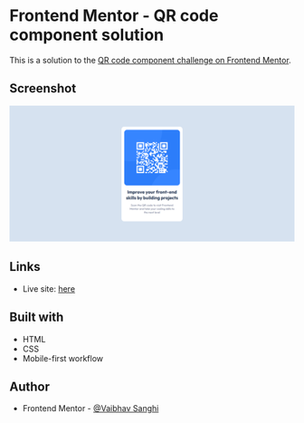 # Frontend Mentor - QR code component solution

This is a solution to the [QR code component challenge on Frontend Mentor](https://www.frontendmentor.io/challenges/qr-code-component-iux_sIO_H).

## Screenshot

![](./result.png)

## Links

- Live site: [here](https://vaibhav-sanghi.github.io/qr-code-frontendmentor/)

## Built with

- HTML
- CSS
- Mobile-first workflow

## Author

- Frontend Mentor - [@Vaibhav Sanghi](https://www.frontendmentor.io/profile/Vaibhav-Sanghi)
